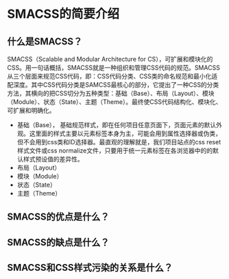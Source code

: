 # SMACSS的简要介绍

## 什么是SMACSS？
SMACSS（Scalable and Modular Architecture for CS），可扩展和模块化的CSS。用一句话概括，SMACSS就是一种组织和管理CSS代码的规范。SMACSS从三个层面来规范CSS代码，即：CSS代码分类、CSS类的命名规范和最小化适配深度。其中CSS代码分类是SAMCSS最核心的部分，它提出了一种CSS的分类方法，其横向的把CSS切分为五种类型：基础（Base）、布局（Layout）、模块（Module）、状态（State）、主题（Theme）。最终使CSS代码结构化、模块化、可扩展和明确化。
* 基础（Base）， 基础规范样式，即在任何项目任意页面下，页面元素的默认外观。这里面的样式主要以元素标签本身为主，可能会用到属性选择器或伪类，但不会用到css类和ID选择器。最直观的理解就是，我们项目站点的css reset样式文件或css normalize文件，只要用于统一元素标签在各浏览器中的的默认样式预设值的差异性。
* 布局（Layout）
* 模块（Module）
* 状态（State）
* 主题（Theme）


## SMACSS的优点是什么？


## SMACSS的缺点是什么？


## SMACSS和CSS样式污染的关系是什么？
